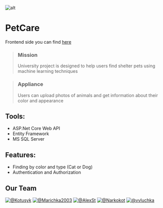 ![alt](https://libg.s3.us-east-2.amazonaws.com/download/Best-Friend.jpg "shih-tzu")


# PetCare
Frontend side you can find [here](https://github.com/Kotusyk/ml-university-project-client)
>### **Mission**
> University project is designed to help users find shelter pets using machine learning techniques

>### **Appliance**
> Users can upload photos of animals and get information about their color and appearance

## Tools:
* ASP.Net Core Web API
* Entity Framework
* MS SQL Server

## Features:
* Finding by color and type (Cat or Dog)
* Authentication and Authorization
  
## Our Team
[![@Kotusyk](https://avatars.githubusercontent.com/u/72945528?s=100&v=4)](https://github.com/Kotusyk)
[![@Marichka2003](https://avatars.githubusercontent.com/u/91660359?s=100&v=4)](https://github.com/Marichka2003)
[![@AlexSt](https://avatars.githubusercontent.com/u/91662274?s=100&v=4)](https://github.com/AlexStepanyk5)
[![@Narkokot](https://avatars.githubusercontent.com/u/71886509?s=100&v=4)](https://github.com/Narkokot)
[![@vvluchka](https://avatars.githubusercontent.com/u/85413844?s=100&v=4)](https://github.com/vvluchka)


